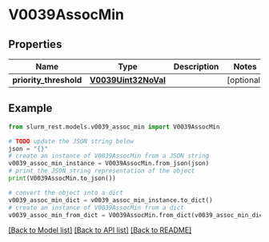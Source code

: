 # V0039AssocMin


## Properties

Name | Type | Description | Notes
------------ | ------------- | ------------- | -------------
**priority_threshold** | [**V0039Uint32NoVal**](V0039Uint32NoVal.md) |  | [optional] 

## Example

```python
from slurm_rest.models.v0039_assoc_min import V0039AssocMin

# TODO update the JSON string below
json = "{}"
# create an instance of V0039AssocMin from a JSON string
v0039_assoc_min_instance = V0039AssocMin.from_json(json)
# print the JSON string representation of the object
print(V0039AssocMin.to_json())

# convert the object into a dict
v0039_assoc_min_dict = v0039_assoc_min_instance.to_dict()
# create an instance of V0039AssocMin from a dict
v0039_assoc_min_from_dict = V0039AssocMin.from_dict(v0039_assoc_min_dict)
```
[[Back to Model list]](../README.md#documentation-for-models) [[Back to API list]](../README.md#documentation-for-api-endpoints) [[Back to README]](../README.md)


